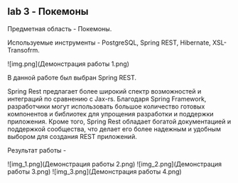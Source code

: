 lab 3 - Покемоны
--
Предметная область - Покемоны.

Используемые инструменты - PostgreSQL, Spring REST, Hibernate, XSL-Transofrm.

![img.png](Демонстрация работы 1.png)

В данной работе был выбран Spring REST.

Spring Rest предлагает более широкий спектр возможностей и интеграций по сравнению с Jax-rs. Благодаря Spring Framework, разработчики могут использовать большое количество готовых компонентов и библиотек для упрощения разработки и поддержки приложения. 
Кроме того, Spring Rest обладает богатой документацией и поддержкой сообщества, что делает его более надежным и удобным выбором для создания REST приложений.

Результат работы -

![img_1.png](Демонстрация работы 2.png)
![img_2.png](Демонстрация работы 3.png)
![img_3.png](Демонстрация работы 4.png)